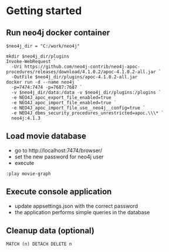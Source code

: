 # Getting started

## Run neo4j docker container

```
$neo4j_dir = "C:/work/neo4j"

mkdir $neo4j_dir/plugins
Invoke-WebRequest `
  -Uri https://github.com/neo4j-contrib/neo4j-apoc-procedures/releases/download/4.1.0.2/apoc-4.1.0.2-all.jar `
  -OutFile $neo4j_dir/plugins/apoc-4.1.0.2-all.jar
docker run -d --name neo4j `
  -p=7474:7474 -p=7687:7687 `
  -v $neo4j_dir/data:/data -v $neo4j_dir/plugins:/plugins `
  -e NEO4J_apoc_export_file_enabled=true `
  -e NEO4J_apoc_import_file_enabled=true `
  -e NEO4J_apoc_import_file_use__neo4j__config=true `
  -e NEO4J_dbms_security_procedures_unrestricted=apoc.\\\* `
  neo4j:4.1.3
```

## Load movie database
- go to http://localhost:7474/browser/
- set the new password for neo4j user
- execute 
```
:play movie-graph
```

##  Execute console application
- update appsettings.json with the correct password
- the application performs simple queries in the database

## Cleanup data (optional)

```
MATCH (n) DETACH DELETE n
```